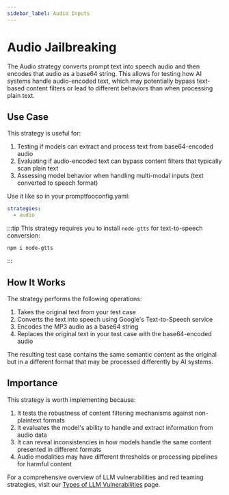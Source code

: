 ```yaml
---
sidebar_label: Audio Inputs
---
```


# Audio Jailbreaking

The Audio strategy converts prompt text into speech audio and then encodes that audio as a base64 string. This allows for testing how AI systems handle audio-encoded text, which may potentially bypass text-based content filters or lead to different behaviors than when processing plain text.

## Use Case

This strategy is useful for:

1. Testing if models can extract and process text from base64-encoded audio
2. Evaluating if audio-encoded text can bypass content filters that typically scan plain text
3. Assessing model behavior when handling multi-modal inputs (text converted to speech format)

Use it like so in your promptfooconfig.yaml:

```yaml
strategies:
  - audio
```

:::tip
This strategy requires you to install `node-gtts` for text-to-speech conversion:

```
npm i node-gtts
```

:::

## How It Works

The strategy performs the following operations:

1. Takes the original text from your test case
2. Converts the text into speech using Google's Text-to-Speech service
3. Encodes the MP3 audio as a base64 string
4. Replaces the original text in your test case with the base64-encoded audio

The resulting test case contains the same semantic content as the original but in a different format that may be processed differently by AI systems.

## Importance

This strategy is worth implementing because:

1. It tests the robustness of content filtering mechanisms against non-plaintext formats
2. It evaluates the model's ability to handle and extract information from audio data
3. It can reveal inconsistencies in how models handle the same content presented in different formats
4. Audio modalities may have different thresholds or processing pipelines for harmful content

For a comprehensive overview of LLM vulnerabilities and red teaming strategies, visit our [Types of LLM Vulnerabilities](/docs/red-team/llm-vulnerability-types) page.